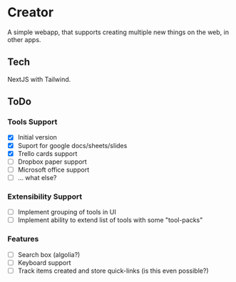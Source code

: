 # Сreator

A simple webapp, that supports creating multiple new things on the web, in other apps.

## Tech

NextJS with Tailwind.

## ToDo

### Tools Support

- [x] Initial version
- [x] Suport for google docs/sheets/slides
- [x] Trello cards support
- [ ] Dropbox paper support
- [ ] Microsoft office support
- [ ] ... what else?

### Extensibility Support

- [ ] Implement grouping of tools in UI
- [ ] Implement ability to extend list of tools with some "tool-packs"

### Features

- [ ] Search box (algolia?)
- [ ] Keyboard support
- [ ] Track items created and store quick-links (is this even possible?)
